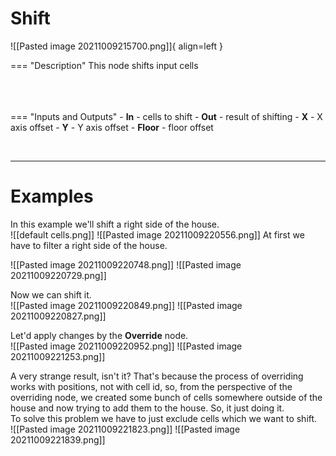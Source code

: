 # **Shift**

![[Pasted image 20211009215700.png]]{ align=left }

=== "Description"
	This node shifts input cells 
	<br /><br /><br /><br />
	
=== "Inputs and Outputs"
	- **In** - cells to shift
	- **Out** - result of shifting
	- **X** - X axis offset
	- **Y** - Y axis offset
	- **Floor** - floor offset

<br />

--------

# Examples
In this example we'll shift a right side of the house.  
![[default cells.png]]
![[Pasted image 20211009220556.png]]
At first we have to filter a right side of the house.  

![[Pasted image 20211009220748.png]]
![[Pasted image 20211009220729.png]]

Now we can shift it.  
![[Pasted image 20211009220849.png]]
![[Pasted image 20211009220827.png]]

Let'd apply changes by the **Override** node.  
![[Pasted image 20211009220952.png]]
![[Pasted image 20211009221253.png]]

A very strange result, isn't it? That's because the process of overriding works with positions, not with cell id, so, from the perspective of the overriding node, we created some bunch of cells somewhere outside of the house and now trying to add them to the house. So, it just doing it.   
To solve this problem we have to just exclude cells which we want to shift.  
![[Pasted image 20211009221823.png]]
![[Pasted image 20211009221839.png]]


